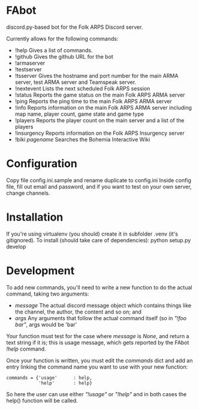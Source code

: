 # FAbot

discord.py-based bot for the Folk ARPS Discord server.

Currently allows for the following commands:

- !help
    Gives a list of commands.
- !github
    Gives the github URL for the bot
- !armaserver
- !testserver
- !tsserver
    Gives the hostname and port number for the main ARMA server, test ARMA
    server and Teamspeak server.
- !nextevent
    Lists the next scheduled Folk ARPS session
- !status
    Reports the game status on the main Folk ARPS ARMA server
- !ping
    Reports the ping time to the main Folk ARPS ARMA server
- !info
    Reports information on the main Folk ARPS ARMA server including map name,
    player count, game state and game type
- !players
    Reports the player count on the main server and a list of the players
- !insurgency
    Reports information on the Folk ARPS Insurgency server
- !biki *pagename*
    Searches the Bohemia Interactive Wiki 

# Configuration
Copy file config.ini.sample and rename duplicate to config.ini
Inside config file, fill out email and password, and if you want to test on your own server, change channels.

# Installation
If you're using virtualenv (you should) create it in subfolder .venv (it's gitignored).
To install (should take care of dependencies):
    python setup.py develop

# Development
To add new commands, you'll need to write a new function to do the actual
command, taking two arguments:
- *message* The actual discord message object which contains things like the
    channel, the author, the content and so on; and
- *args* Any arguments that follow the actual command itself (so in _"!foo bar"_,
    args would be 'bar'

Your function must test for the case where *message* is _None_, and return a
text string if it is; this is usage message, which gets reported by the FAbot
_!help_ command. 

Once your function is written, you must edit the *commands* dict and add an
entry linking the command name you want to use with your new function:

``` 
commands = {'usage'      : help,
            'help'       : help}
```

So here the user can use either _"!usage"_ or _"!help"_ and in both cases the
help() function will be called. 
